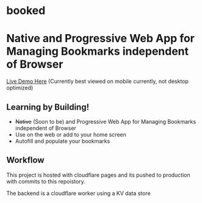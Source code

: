 # booked

Native and Progressive Web App for Managing Bookmarks independent of Browser
=======

[Live Demo Here](https://booked.byteword.net) (Currently best viewed on mobile currently, not desktop optimized)

Learning by Building!
----

- ~~Native~~ (Soon to be) and Progressive Web App for Managing Bookmarks independent of Browser
- Use on the web or add to your home screen
- Autofill and populate your bookmarks

Workflow
----

This project is hosted with cloudflare pages and its pushed to production with commits to this repoistory. 

The backend is a cloudflare worker using a KV data store



